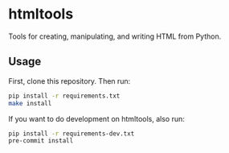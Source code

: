 # htmltools

Tools for creating, manipulating, and writing HTML from Python.


## Usage

First, clone this repository. Then run:

```sh
pip install -r requirements.txt
make install
```

If you want to do development on htmltools, also run:

```sh
pip install -r requirements-dev.txt
pre-commit install
```
